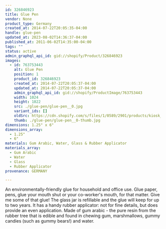 ```yaml
---
id: 326846923
title: Glue Pen
vendor: None
product_type: Germany
created_at: 2014-07-22T20:05:35-04:00
handle: glue-pen
updated_at: 2023-08-02T14:36:37-04:00
published_at: 2011-06-02T14:35:00-04:00
tags: ""
status: active
admin_graphql_api_id: gid://shopify/Product/326846923
images:
  - id: 763753443
    alt: Glue Pen
    position: 1
    product_id: 326846923
    created_at: 2014-07-22T20:05:37-04:00
    updated_at: 2014-07-22T20:05:37-04:00
    admin_graphql_api_id: gid://shopify/ProductImage/763753443
    width: 1024
    height: 1022
    src: ./glue-pen/glue-pen__0.jpg
    variant_ids: []
    oldSrc: https://cdn.shopify.com/s/files/1/0589/2901/products/kiosk_glueinglass.tif.jpeg?v=1406073937
    thumb: ./glue-pen/glue-pen__0-thumb.jpg
dimensions: 1.25" x 6"
dimensions_array:
  - 1.25"
  - 6"
materials: Gum Arabic, Water, Glass & Rubber Applicator
materials_array:
  - Gum Arabic
  - Water
  - Glass
  - Rubber Applicator
provenance: GERMANY

---
```


An environmentally\-friendly glue for household and office use. Glue paper, pens, glue your mouth shut or your co-worker's mouth, for that matter. Give me some of that glue! The glass jar is refillable and the glue will keep for up to two years. It has a handy rubber applicator: not for fine details, but does provide an even application. Made of gum arabic \- the pure resin from the rubber tree that is edible and found in chewing gum, marshmallows, gummy candies (such as gummy bears!) and water.